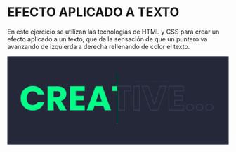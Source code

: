 # EFECTO APLICADO A TEXTO

En este ejercicio se utilizan las tecnologías de HTML y CSS para crear un efecto aplicado a un texto, que da la sensación de que un puntero va avanzando de izquierda a derecha rellenando de color el texto.

![Ejemplo](img/Screenshot.png)

